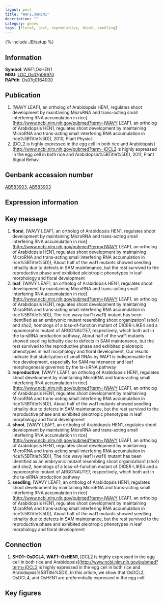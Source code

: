 ```yaml
---
layout: post
title: "WAF1,OsHEN1"
description: ""
category: genes
tags: [floral, leaf, reproductive, shoot, seedling]
---
```

{% include JB/setup %}

## Information
__Symbol__: WAF1,OsHEN1  
__MSU__: [LOC_Os07g06970](http://rice.plantbiology.msu.edu/cgi-bin/ORF_infopage.cgi?orf=LOC_Os07g06970)  
__RAPdb__: [Os07g0164000](http://rapdb.dna.affrc.go.jp/viewer/gbrowse_details/irgsp1?name=Os07g0164000)  

## Publication
1. [WAVY LEAF1, an ortholog of Arabidopsis HEN1, regulates shoot development by maintaining MicroRNA and trans-acting small interfering RNA accumulation in rice](http://www.ncbi.nlm.nih.gov/pubmed?term=(WAVY LEAF1, an ortholog of Arabidopsis HEN1, regulates shoot development by maintaining MicroRNA and trans-acting small interfering RNA accumulation in rice%5BTitle%5D)), 2010, Plant Physiol.
2. [DCL2 is highly expressed in the egg cell in both rice and Arabidopsis](http://www.ncbi.nlm.nih.gov/pubmed?term=(DCL2 is highly expressed in the egg cell in both rice and Arabidopsis%5BTitle%5D)), 2011, Plant Signal Behav.

## Genbank accession number
[AB583903](http://www.ncbi.nlm.nih.gov/nuccore/AB583903), [AB583903](http://www.ncbi.nlm.nih.gov/nuccore/AB583903)

## Expression information

## Key message
1. __floral__, [WAVY LEAF1, an ortholog of Arabidopsis HEN1, regulates shoot development by maintaining MicroRNA and trans-acting small interfering RNA accumulation in rice](http://www.ncbi.nlm.nih.gov/pubmed?term=(WAVY LEAF1, an ortholog of Arabidopsis HEN1, regulates shoot development by maintaining MicroRNA and trans-acting small interfering RNA accumulation in rice%5BTitle%5D)),  About half of the waf1 mutants showed seedling lethality due to defects in SAM maintenance, but the rest survived to the reproductive phase and exhibited pleiotropic phenotypes in leaf morphology and floral development
2. __leaf__, [WAVY LEAF1, an ortholog of Arabidopsis HEN1, regulates shoot development by maintaining MicroRNA and trans-acting small interfering RNA accumulation in rice](http://www.ncbi.nlm.nih.gov/pubmed?term=(WAVY LEAF1, an ortholog of Arabidopsis HEN1, regulates shoot development by maintaining MicroRNA and trans-acting small interfering RNA accumulation in rice%5BTitle%5D)),  The rice wavy leaf1 (waf1) mutant has been identified as an embryonic mutant resembling shoot organization1 (sho1) and sho2, homologs of a loss-of-function mutant of DICER-LIKE4 and a hypomorphic mutant of ARGONAUTE7, respectively, which both act in the ta-siRNA production pathway, About half of the waf1 mutants showed seedling lethality due to defects in SAM maintenance, but the rest survived to the reproductive phase and exhibited pleiotropic phenotypes in leaf morphology and floral development, Our results indicate that stabilization of small RNAs by WAF1 is indispensable for rice development, especially for SAM maintenance and leaf morphogenesis governed by the ta-siRNA pathway
3. __reproductive__, [WAVY LEAF1, an ortholog of Arabidopsis HEN1, regulates shoot development by maintaining MicroRNA and trans-acting small interfering RNA accumulation in rice](http://www.ncbi.nlm.nih.gov/pubmed?term=(WAVY LEAF1, an ortholog of Arabidopsis HEN1, regulates shoot development by maintaining MicroRNA and trans-acting small interfering RNA accumulation in rice%5BTitle%5D)),  About half of the waf1 mutants showed seedling lethality due to defects in SAM maintenance, but the rest survived to the reproductive phase and exhibited pleiotropic phenotypes in leaf morphology and floral development
4. __shoot__, [WAVY LEAF1, an ortholog of Arabidopsis HEN1, regulates shoot development by maintaining MicroRNA and trans-acting small interfering RNA accumulation in rice](http://www.ncbi.nlm.nih.gov/pubmed?term=(WAVY LEAF1, an ortholog of Arabidopsis HEN1, regulates shoot development by maintaining MicroRNA and trans-acting small interfering RNA accumulation in rice%5BTitle%5D)),  The rice wavy leaf1 (waf1) mutant has been identified as an embryonic mutant resembling shoot organization1 (sho1) and sho2, homologs of a loss-of-function mutant of DICER-LIKE4 and a hypomorphic mutant of ARGONAUTE7, respectively, which both act in the ta-siRNA production pathway
5. __seedling__, [WAVY LEAF1, an ortholog of Arabidopsis HEN1, regulates shoot development by maintaining MicroRNA and trans-acting small interfering RNA accumulation in rice](http://www.ncbi.nlm.nih.gov/pubmed?term=(WAVY LEAF1, an ortholog of Arabidopsis HEN1, regulates shoot development by maintaining MicroRNA and trans-acting small interfering RNA accumulation in rice%5BTitle%5D)),  About half of the waf1 mutants showed seedling lethality due to defects in SAM maintenance, but the rest survived to the reproductive phase and exhibited pleiotropic phenotypes in leaf morphology and floral development

## Connection
1. __SHO1~OsDCL4__, __WAF1~OsHEN1__, [DCL2 is highly expressed in the egg cell in both rice and Arabidopsis](http://www.ncbi.nlm.nih.gov/pubmed?term=(DCL2 is highly expressed in the egg cell in both rice and Arabidopsis%5BTitle%5D)),  In this article, we show that OsDCL2, OsDCL4, and OsHEN1 are preferentially expressed in the egg cell

## Key figures


